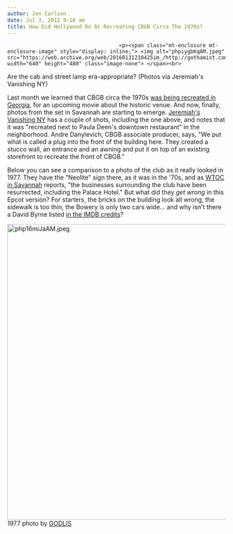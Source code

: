 ```yaml
---
author: Jen Carlson
date: Jul 3, 2012 9:18 am
title: How Did Hollywood Do At Recreating CBGB Circa The 1970s?
---
```


	
										<p><span class="mt-enclosure mt-enclosure-image" style="display: inline;"> <img alt="phpiygbKqAM.jpeg" src="https://web.archive.org/web/20160131210425im_/http://gothamist.com/attachments/arts_jen/phpiygbKqAM.jpeg" width="640" height="480" class="image-none"> </span><br>
<span class="photo_caption">Are the cab and street lamp era-appropriate? (Photos via Jeremiah&apos;s Vanishing NY)</span></p>

<p>Last month we learned that CBGB circa the 1970s <a href="https://web.archive.org/web/20160131210425/http://gothamist.com/2012/06/08/cbgb_biopic_will_feature_authentic.php">was being recreated in Georgia</a>, for an upcoming movie about the historic venue. And now, finally, photos from the set in Savannah are starting to emerge. <a href="https://web.archive.org/web/20160131210425/http://vanishingnewyork.blogspot.com/2012/07/savannahs-cbgb.html">Jeremiah&apos;s Vanishing NY</a> has a couple of shots, including the one above, and notes that it was &quot;recreated next to Paula Deen&apos;s downtown restaurant&quot; in the neighborhood. Andre Danylevich, CBGB associate producer, says, &quot;We put what is called a plug into the front of the building here. They created a stucco wall, an entrance and an awning and put it on top of an existing storefront to recreate the front of CBGB.&quot;</p>

<p>Below you can see a comparison to a photo of the club as it really looked in 1977. They have the &quot;Neolite&quot; sign there, as it was in the &apos;70s, and as <a href="https://web.archive.org/web/20160131210425/http://savannah-historic.wtoc.com/news/news/78326-downtown-savannah-transformed-1970s-bowery-cbgb-movie">WTOC in Savannah</a> reports, &quot;the businesses surrounding the club have been resurrected, including the Palace Hotel.&quot; But what did they <em>get wrong</em> in this Epcot version? For starters, the bricks on the building look all wrong, the sidewalk is too thin, the Bowery is only two cars wide... and why isn&apos;t there a David Byrne listed <a href="https://web.archive.org/web/20160131210425/http://www.imdb.com/title/tt1786751/fullcredits#cast">in the IMDB credits</a>?</p>

<p><span class="mt-enclosure mt-enclosure-image" style="display: inline;"> <img alt="php16miJaAM.jpeg" src="https://web.archive.org/web/20160131210425im_/http://gothamist.com/attachments/arts_jen/php16miJaAM.jpeg" width="640" height="680" class="image-none"> </span><br>
<span class="photo_caption">1977 photo by <a href="https://web.archive.org/web/20160131210425/http://www.godlis.com/">GODLIS</a></span></p>					
										
									
				